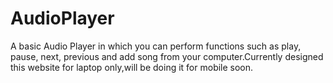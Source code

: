 # AudioPlayer
A basic Audio Player in which you can perform functions such as play, pause, next, previous and add song from your computer.Currently designed this website for laptop only,will be doing it for mobile soon.
